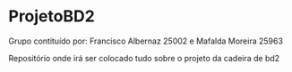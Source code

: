 # ProjetoBD2
Grupo contituído por: Francisco Albernaz 25002 e Mafalda Moreira 25963

Repositório onde irá ser colocado tudo sobre o projeto da cadeira de bd2
